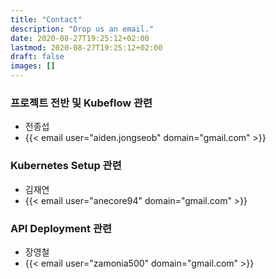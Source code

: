 ```yaml
---
title: "Contact"
description: "Drop us an email."
date: 2020-08-27T19:25:12+02:00
lastmod: 2020-08-27T19:25:12+02:00
draft: false
images: []
---
```



### 프로젝트 전반 및 Kubeflow 관련

- 전종섭
- {{< email user="aiden.jongseob" domain="gmail.com" >}}

### Kubernetes Setup 관련

- 김재연
- {{< email user="anecore94" domain="gmail.com" >}}

### API Deployment 관련

- 장영철
- {{< email user="zamonia500" domain="gmail.com" >}}
